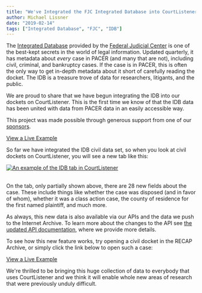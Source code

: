 ```yaml
---
title: "We've Integrated the FJC Integrated Database into CourtListener"
author: Michael Lissner
date: "2019-02-14"
tags: ["Integrated Database", "FJC", "IDB"]
---
```



The [Integrated Database][idb] provided by the [Federal Judicial Center][fjc] is one of the best-kept secrets in the world of legal information. Updated quarterly, it has metadata about *every* case in PACER (and many that are not), including civil, criminal, and bankruptcy cases. If the case is in PACER, this is often the only way to get in-depth metadata about it short of carefully reading the docket. The IDB is a treasure trove of data for researchers, litigants, and the public. 

We are proud to share that we have begun integrating the IDB into our dockets on CourtListener. This is the first time we know of that the IDB data has been united with data from PACER data in an easily accessible way.

This project was made possible through generous support from one of our [sponsors][sponsors].

<p className="text-center">
    <a href="https://www.courtlistener.com/docket/4214664/idb/national-veterans-legal-services-program-v-united-states/"
       className="btn btn-primary btn-lg">View a Live Example</a>
</p>

So far we have integrated the IDB civil data set, so when you look at civil dockets on CourtListener, you will see a new tab like this:

<div className="text-center">
    <a href="https://www.courtlistener.com/docket/4214664/idb/national-veterans-legal-services-program-v-united-states/">
        <img src="/images/idb/idb-tab-example.png"
             alt="An example of the IDB tab in CourtListener"
             className="img-responsive border"/>
    </a>
</div>
<div className="clearfix"></div>

<br/>

On the tab, only partially shown above, there are 28 new fields about the case. These include things like whether the case was disposed (and in favor of whom), whether it was a class action case, the county of residence for the first named plaintiff, and much more. 

As always, this new data is also available via our APIs and the data we push to the Internet Archive. To learn more about the changes to the API see [the updated API documentation][api], where we provide more details. 

To see how this new feature works, try opening a civil docket in the RECAP Archive, or simply click the link below to open such a case:

<p className="text-center">
    <a href="https://www.courtlistener.com/docket/4214664/idb/national-veterans-legal-services-program-v-united-states/"
       className="btn btn-primary btn-lg">View a Live Example</a>
</p>

We're thrilled to be bringing this huge collection of data to everybody that uses CourtListener and we think it will enable whole new areas of research that were previously unduly difficult. 

 
[idb]: https://www.fjc.gov/research/idb
[fjc]: https://www.fjc.gov/
[api]: https://www.courtlistener.com/api/rest-info/#api-change-log
[sponsors]: /sponsors/
